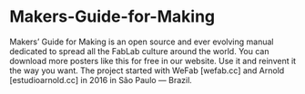 # Makers-Guide-for-Making
Makers’ Guide for Making is an open source and ever evolving manual dedicated to spread all the FabLab culture around the world. You can download more posters like this for free in our website.
Use it and reinvent it the way you want. The project started with WeFab [wefab.cc] and Arnold [estudioarnold.cc] in 2016 in São Paulo — Brazil.
